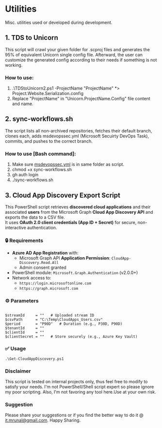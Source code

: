 # Utilities
Misc. utilities used or developed during development.


## 1. TDS to Unicorn
This script will crawl your given folder for .scproj files and generates the 95% of equivalent Unicorn single config file. Afterward, the user can customize the generated config according to their needs if something is not working.

### How to use:

1. .\TDStoUnicorn2.ps1 -ProjectName "ProjectName"  *> Project.Website.Serialization.config
2. Replace "ProjectName" in "Unicorn.ProjectName.Config" file content and name.

## 2. sync-workflows.sh
The script lists all non-archived repositories, fetches their default branch, clones each, adds msdevopssec.yml (Microsoft Secuirty DevOps Task), commits, and pushes to the correct branch.
### How to use [Bash command]:

1. Make sure [msdevopssec.yml](https://github.com/mrunalbrahmbhatt/Utilities/blob/master/.github/workflows/msdevopssec.yml) is in same folder as script.
2. chmod +x sync-workflows.sh
3. gh auth login
4. ./sync-workflows.sh



## 3. Cloud App Discovery Export Script
This PowerShell script retrieves **discovered cloud applications** and their associated **users** from the Microsoft Graph **Cloud App Discovery API** and exports the data to a CSV file.  
It uses **OAuth 2.0 client credentials (App ID + Secret)** for secure, non-interactive authentication.


### 🔒 Requirements
- **Azure AD App Registration** with:
  - Microsoft Graph API **Application Permission**: `CloudApp-Discovery.Read.All`
  - Admin consent granted
- PowerShell module: `Microsoft.Graph.Authentication` (v2.0.0+)
- Network access to:
  - `https://login.microsoftonline.com`
  - `https://graph.microsoft.com`


### ⚙️ Parameters

<pre><code class="language-powershell">
$streamId     = ""   # Uploaded stream ID
$csvPath      = "C:\Temp\CloudApps_Users.csv"
$period       = "P90D"   # Duration (e.g., P30D, P90D)
$tenantId     = ""
$clientId     = ""
$clientSecret = ""   # Store securely (e.g., Azure Key Vault)
</code></pre>

### ✅ Usage
<pre><code class="language-powershell">.\Get-CloudAppDiscovery.ps1</code></pre>


### Disclaimer

This script is tested on internal projects only, thus feel free to modify to satisfy your needs. I'm not PowerShell/Shell script expert so please ignore my poor scripting. Also, I'm not favoring any tool here.Use at your own risk.

### Suggestion

Please share your suggestions or if you find the better way to do it @ it.mrunal@gmail.com.
Happy Sharing.


